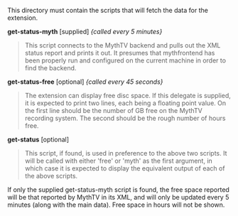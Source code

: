 This directory must contain the scripts that will fetch the data for the extension.

**get-status-myth**  [supplied]  _{called every 5 minutes}_
>This script connects to the MythTV backend and pulls out the XML status
 report and prints it out.  It presumes that mythfrontend has been properly
 run and configured on the current machine in order to find the backend.

**get-status-free**  [optional]  _{called every 45 seconds}_
>The extension can display free disc space.  If this delegate is supplied,
 it is expected to print two lines, each being a floating point value.  On
 the first line should be the number of GB free on the MythTV recording
 system.  The second should be the rough number of hours free.

**get-status**  [optional]
>This script, if found, is used in preference to the above two scripts.  It
 will be called with either 'free' or 'myth' as the first argument, in which
 case it is expected to display the equivalent output of each of the above
 scripts.


If only the supplied get-status-myth script is found, the free space reported
will be that reported by MythTV in its XML, and will only be updated every 5
minutes (along with the main data).  Free space in hours will not be shown.
